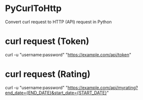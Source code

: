 # PyCurlToHttp
Convert curl request to HTTP (API) request in Python

# curl request (Token)
curl -u "username:password" "https://example.com/api/token"

# curl request (Rating)
curl -u "username:password" "https://example.com/api/myrating?end_date={END_DATE}&start_date={START_DATE}"
